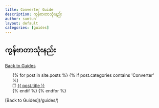 ```yaml
---
title: Converter Guide
description: ကွန်ဗာတာသုံးနည်း
author: suntun
layout: default
categories: [guides]
---
```

## ကွန်ဗာတာသုံးနည်း
[Back to Guides](/guides/)
<ul style="list-style: none;">
  {% for post in site.posts %}
     {% if post.categories contains 'Converter' %}
    <li>&#10066; <a href="{{ post.url }}">{{ post.title }}</a>
      <!--{{ post.excerpt }}-->
    </li>
     {% endif %}
  {% endfor %}
</ul>
[Back to Guides](/guides/)